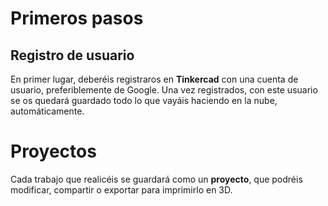 # Primeros pasos

## Registro de usuario

En primer lugar, deberéis registraros en **Tinkercad** con una cuenta de usuario, preferiblemente de Google. Una vez registrados, con este usuario se os quedará guardado todo lo que vayáis haciendo en la nube, automáticamente.

# Proyectos

Cada trabajo que realicéis se guardará como un **proyecto**, que podréis modificar, compartir o exportar para imprimirlo en 3D.



